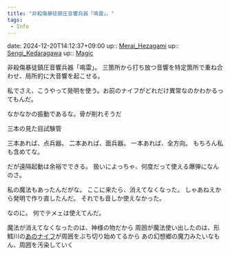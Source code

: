 ```yaml
---
title: "非殺傷暴徒鎮圧音響兵器「鳴雷」。"
tags:
 - Info
---
```


date: 2024-12-20T14:12:37+09:00
up:: [Merai_Hezagami](../Bar/Novel/Nacaria/Merai_Hezagami.md)
up:: [Sengi_Kedaragawa](../Bar/Novel/Nacaria/Sengi_Kedaragawa.md)
up:: [Magic](../Bar/Novel/Topics/Magic.md)

非殺傷暴徒鎮圧音響兵器「鳴雷」。
三箇所から打ち放つ音響を特定箇所で重ね合わせ、局所的に大音響を起こせる。

私でさえ、こうやって発明を使う。お前のナイフがどれだけ異常なのかわかるってもんだ。

なかなかの振動であるな。骨が削れそうだ

三本の見た目試験管

三本あれば、点兵器。
二本あれば、面兵器。
一本あれば、全方向。
もちろん私も含めてな。

だが遠隔起動は余裕でできる。
扱いによっちゃ、何度だって使える爆弾になんのさ。

私の魔法もあったんだがな。
ここに来たら、消えてなくなった。
しゃあねえから発明で作り直したんだ。
それでも音しか使えなかった。

なのに。
何でテメェは使えてんだ。


魔法が消えてなくなったのは、神様の物だから
周囲が魔法使い出したのは、形鱈川の[あのナイフ](../Bar/Novel/Nacaria/KOW.md)が周囲をぶち切り始めてるから
あの幻想郷の魔力みたいなもん、周囲を汚染していく